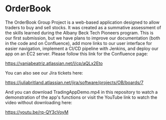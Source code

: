 # OrderBook
The OrderBook Group Project is a web-based application designed to allow traders to buy and sell stocks. 
It was created as a summative assessment of the skills learned during the Albany Beck Tech Pioneers program. 
This is our first submission, but we have plans to improve our documentation (both in the code and on Confluence), 
add more links to our user interface for easier navigation, implement a CI/CD pipeline with Jenkins, and deploy 
our app on an EC2 server. Please follow this link for the Confluence page: 

https://vaniabeatriz.atlassian.net/l/cp/aQLx2Eto

You can also see our Jira tickets here:

https://juliabritland.atlassian.net/jira/software/projects/OB/boards/7

And you can download TradingAppDemo.mp4 in this repository to watch a demonstration of the app's functions or visit 
the YouTube link to watch the video without downloading here:

https://youtu.be/rq-QY3cVoyM


